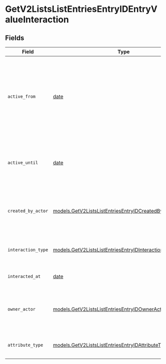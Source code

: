 # GetV2ListsListEntriesEntryIDEntryValueInteraction


## Fields

| Field                                                                                                                            | Type                                                                                                                             | Required                                                                                                                         | Description                                                                                                                      | Example                                                                                                                          |
| -------------------------------------------------------------------------------------------------------------------------------- | -------------------------------------------------------------------------------------------------------------------------------- | -------------------------------------------------------------------------------------------------------------------------------- | -------------------------------------------------------------------------------------------------------------------------------- | -------------------------------------------------------------------------------------------------------------------------------- |
| `active_from`                                                                                                                    | [date](https://docs.python.org/3/library/datetime.html#date-objects)                                                             | :heavy_check_mark:                                                                                                               | The point in time at which this value was made "active". `active_from` can be considered roughly analogous to `created_at`.      | 2023-01-01T15:00:00.000000000Z                                                                                                   |
| `active_until`                                                                                                                   | [date](https://docs.python.org/3/library/datetime.html#date-objects)                                                             | :heavy_check_mark:                                                                                                               | The point in time at which this value was deactivated. If `null`, the value is active.                                           | 2023-01-01T15:00:00.000000000Z                                                                                                   |
| `created_by_actor`                                                                                                               | [models.GetV2ListsListEntriesEntryIDCreatedByActor8](../models/getv2listslistentriesentryidcreatedbyactor8.md)                   | :heavy_check_mark:                                                                                                               | The actor that created this value.                                                                                               | {<br/>"type": "workspace-member",<br/>"id": "50cf242c-7fa3-4cad-87d0-75b1af71c57b"<br/>}                                         |
| `interaction_type`                                                                                                               | [models.GetV2ListsListEntriesEntryIDInteractionType](../models/getv2listslistentriesentryidinteractiontype.md)                   | :heavy_check_mark:                                                                                                               | The type of interaction e.g. calendar or email.                                                                                  | email                                                                                                                            |
| `interacted_at`                                                                                                                  | [date](https://docs.python.org/3/library/datetime.html#date-objects)                                                             | :heavy_check_mark:                                                                                                               | When the interaction occurred.                                                                                                   | 2023-01-01T15:00:00.000000000Z                                                                                                   |
| `owner_actor`                                                                                                                    | [models.GetV2ListsListEntriesEntryIDOwnerActor](../models/getv2listslistentriesentryidowneractor.md)                             | :heavy_check_mark:                                                                                                               | The actor that created this value.                                                                                               | {<br/>"type": "workspace-member",<br/>"id": "50cf242c-7fa3-4cad-87d0-75b1af71c57b"<br/>}                                         |
| `attribute_type`                                                                                                                 | [models.GetV2ListsListEntriesEntryIDAttributeTypeInteraction](../models/getv2listslistentriesentryidattributetypeinteraction.md) | :heavy_check_mark:                                                                                                               | The attribute type of the value.                                                                                                 | interaction                                                                                                                      |